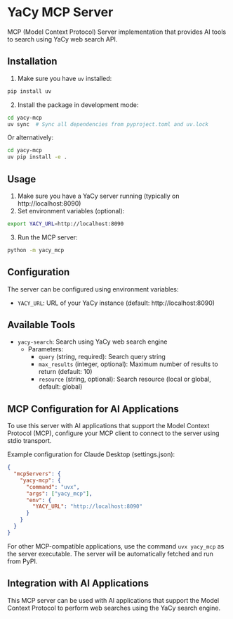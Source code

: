 # YaCy MCP Server

MCP (Model Context Protocol) Server implementation that provides AI tools to search using YaCy web search API.

## Installation

1. Make sure you have `uv` installed:

```bash
pip install uv
```

2. Install the package in development mode:

```bash
cd yacy-mcp
uv sync  # Sync all dependencies from pyproject.toml and uv.lock
```

Or alternatively:

```bash
cd yacy-mcp
uv pip install -e .
```

## Usage

1. Make sure you have a YaCy server running (typically on http://localhost:8090)
2. Set environment variables (optional):

```bash
export YACY_URL=http://localhost:8090
```

3. Run the MCP server:

```bash
python -m yacy_mcp
```

## Configuration

The server can be configured using environment variables:

- `YACY_URL`: URL of your YaCy instance (default: http://localhost:8090)

## Available Tools

- `yacy-search`: Search using YaCy web search engine
  - Parameters:
    - `query` (string, required): Search query string
    - `max_results` (integer, optional): Maximum number of results to return (default: 10)
    - `resource` (string, optional): Search resource (local or global, default: global)

## MCP Configuration for AI Applications

To use this server with AI applications that support the Model Context Protocol (MCP), configure your MCP client to connect to the server using stdio transport.

Example configuration for Claude Desktop (settings.json):
```json
{
  "mcpServers": {
    "yacy-mcp": {
      "command": "uvx",
      "args": ["yacy_mcp"],
      "env": {
        "YACY_URL": "http://localhost:8090"
      }
    }
  }
}
```

For other MCP-compatible applications, use the command `uvx yacy_mcp` as the server executable. The server will be automatically fetched and run from PyPI.

## Integration with AI Applications

This MCP server can be used with AI applications that support the Model Context Protocol to perform web searches using the YaCy search engine.